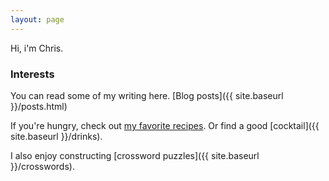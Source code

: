 ```yaml
---
layout: page
---
```

Hi, i'm Chris.

### Interests

You can read some of my writing here. [Blog posts]({{ site.baseurl }}/posts.html)

If you're hungry, check out [my favorite recipes](https://www.chrisfnicholson.com/recipes). Or find a good [cocktail]({{ site.baseurl }}/drinks).

I also enjoy constructing [crossword puzzles]({{ site.baseurl }}/crosswords).
